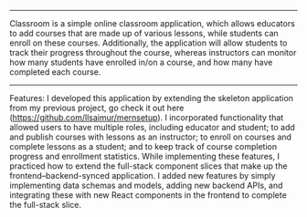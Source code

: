 ***
Classroom is a simple online classroom application, which allows educators to
add courses that are made up of various lessons, while students can enroll on these
courses. Additionally, the application will allow students to track their progress
throughout the course, whereas instructors can monitor how many students have
enrolled in/on a course, and how many have completed each course. 
***
Features:
  I developed this application by extending the skeleton application from my previous project, go check it out here (https://github.com/llsaimur/mernsetup).
  I incorporated functionality that allowed users to have multiple roles, including educator and student; to add and publish courses with lessons as an instructor; to enroll on courses and complete
  lessons as a student; and to keep track of course completion progress and enrollment statistics. While implementing these features, I practiced how to extend the full-stack
  component slices that make up the frontend–backend-synced application. I added new features by simply implementing data schemas and models, adding new
  backend APIs, and integrating these with new React components in the frontend to complete the full-stack slice.
